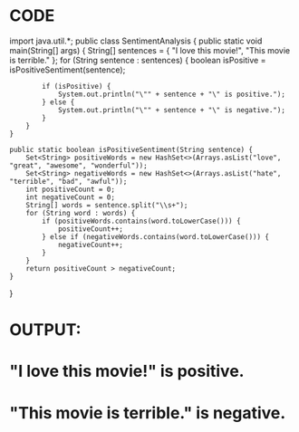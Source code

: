 # CODE 
import java.util.*;
public class SentimentAnalysis {
    public static void main(String[] args) {
        String[] sentences = {
            "I love this movie!",
            "This movie is terrible."
        };
        for (String sentence : sentences) {
            boolean isPositive = isPositiveSentiment(sentence);

            if (isPositive) {
                System.out.println("\"" + sentence + "\" is positive.");
            } else {
                System.out.println("\"" + sentence + "\" is negative.");
            }
        }
    }

    public static boolean isPositiveSentiment(String sentence) {
        Set<String> positiveWords = new HashSet<>(Arrays.asList("love", "great", "awesome", "wonderful"));
        Set<String> negativeWords = new HashSet<>(Arrays.asList("hate", "terrible", "bad", "awful"));
        int positiveCount = 0;
        int negativeCount = 0;
        String[] words = sentence.split("\\s+");
        for (String word : words) {
            if (positiveWords.contains(word.toLowerCase())) {
                positiveCount++;
            } else if (negativeWords.contains(word.toLowerCase())) {
                negativeCount++;
            }
        }
        return positiveCount > negativeCount;
    }
}

# OUTPUT:

# "I love this movie!" is positive.
# "This movie is terrible." is negative.





